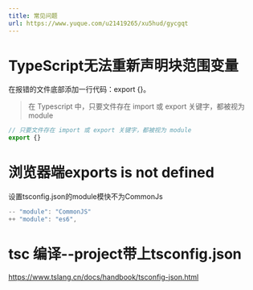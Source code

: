 ```yaml
---
title: 常见问题
url: https://www.yuque.com/u21419265/xu5hud/gycgqt
---
```




# TypeScript无法重新声明块范围变量

在报错的文件底部添加一行代码：export {}。

> 在 Typescript 中，只要文件存在 import 或 export 关键字，都被视为 module

```typescript
// 只要文件存在 import 或 export 关键字，都被视为 module
export {}

```



# 浏览器端exports is not defined

设置tsconfig.json的module模快不为CommonJs

```typescript
-- "module": "CommonJS"
++ "module": "es6",
```



# tsc 编译--project带上tsconfig.json

<https://www.tslang.cn/docs/handbook/tsconfig-json.html>
